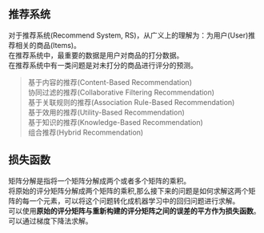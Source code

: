 ## 推荐系统
对于推荐系统(Recommend System, RS)，从广义上的理解为：为用户(User)推荐相关的商品(Items)。  
在推荐系统中，最重要的数据是用户对商品的打分数据。  
在推荐系统中有一类问题是对未打分的商品进行评分的预测。  
> 基于内容的推荐(Content-Based Recommendation)  
协同过滤的推荐(Collaborative Filtering Recommendation)  
基于关联规则的推荐(Association Rule-Based Recommendation)  
基于效用的推荐(Utility-Based Recommendation)  
基于知识的推荐(Knowledge-Based Recommendation)  
组合推荐(Hybrid Recommendation)  

## 损失函数 
矩阵分解是指将一个矩阵分解成两个或者多个矩阵的乘积。  
将原始的评分矩阵分解成两个矩阵的乘积,那么接下来的问题是如何求解这两个矩阵的每一个元素，可以将这个问题转化成机器学习中的回归问题进行求解。  
可以使用**原始的评分矩阵与重新构建的评分矩阵之间的误差的平方作为损失函数**。可以通过梯度下降法求解。  
